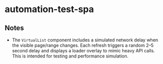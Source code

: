 # automation-test-spa

## Notes

- The `VirtualList` component includes a simulated network delay when the visible page/range changes. Each refresh triggers a random 2–5 second delay and displays a loader overlay to mimic heavy API calls. This is intended for testing and performance simulation.